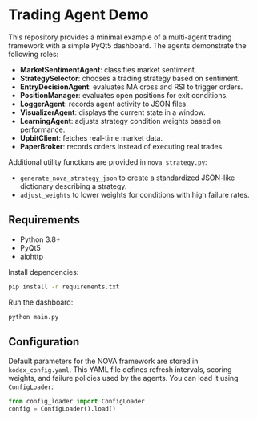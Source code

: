 # Trading Agent Demo

This repository provides a minimal example of a multi-agent trading framework with
a simple PyQt5 dashboard. The agents demonstrate the following roles:

- **MarketSentimentAgent**: classifies market sentiment.
- **StrategySelector**: chooses a trading strategy based on sentiment.
- **EntryDecisionAgent**: evaluates MA cross and RSI to trigger orders.
- **PositionManager**: evaluates open positions for exit conditions.
- **LoggerAgent**: records agent activity to JSON files.
- **VisualizerAgent**: displays the current state in a window.
- **LearningAgent**: adjusts strategy condition weights based on performance.
- **UpbitClient**: fetches real-time market data.
- **PaperBroker**: records orders instead of executing real trades.

Additional utility functions are provided in `nova_strategy.py`:

- `generate_nova_strategy_json` to create a standardized JSON-like dictionary describing a strategy.
- `adjust_weights` to lower weights for conditions with high failure rates.

## Requirements

- Python 3.8+
- PyQt5
- aiohttp

Install dependencies:

```bash
pip install -r requirements.txt
```

Run the dashboard:

```bash
python main.py
```

## Configuration

Default parameters for the NOVA framework are stored in `kodex_config.yaml`.
This YAML file defines refresh intervals, scoring weights, and failure
policies used by the agents. You can load it using `ConfigLoader`:

```python
from config_loader import ConfigLoader
config = ConfigLoader().load()
```
